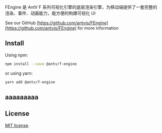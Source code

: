 FEngine 是 AntV F 系列可视化引擎的底层渲染引擎，为移动端提供了一套完整的渲染、事件、动画能力，能方便的构建可视化 UI

See our GitHub [https://github.com/antvis/FEngine](https://github.com/antvis/FEngine) for more information

## Install

Using npm:

```sh
npm install --save @antv/f-engine
```

or using yarn:

```sh
yarn add @antv/f-engine
```

## aaaaaaaaa

## License

[MIT license](./LICENSE).
